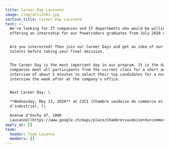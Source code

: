 ```yaml
---
title: Career Day Lausanne
image: /img/at1i3201.jpg
section_title: Career Day Lausanne
text: >-
  We're looking for IT companies and IT departments who would be willing in
  offering an internship for our Powercoders graduates from July 2020 on. 


  Are you interested? Then join our Career Days and get an idea of our IT
  talents before taking your final decision. 


  The Career Day is the most important day in our program. It is the day, when
  companies meet all participants from the current class for a short and quick
  interview of about 5 minutes to select their top candidates for a normal
  interview the week after at the company's office. 


  Next Career Day: \

  **Wednesday, May 13, 2020** at CVCI (Chambre vaudoise de commerce et
  d'industrie), [\

  Avenue d'Ouchy 47, 1006
  Lausanne](https://www.google.ch/maps/place/Chambre+vaudoise+du+commerce+et+de+l'industrie/@46.5102397,6.6265574,17z/data=!3m1!4b1!4m5!3m4!1s0x478c2fce346e302b:0xd9d3a4e5317a32e6!8m2!3d46.510236!4d6.6287461).
apply_as: []
team:
  header: Team Lauanne
  members: []
---
```


